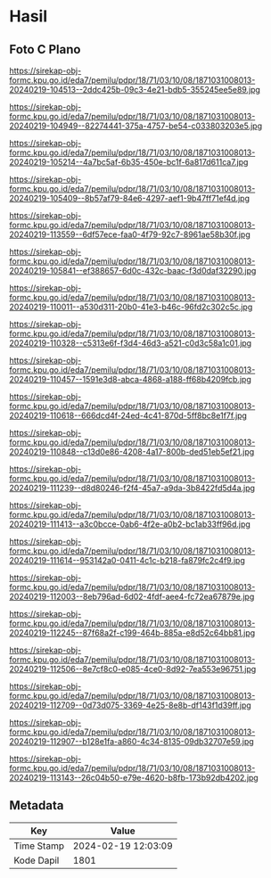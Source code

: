 # Hasil

## Foto C Plano

https://sirekap-obj-formc.kpu.go.id/eda7/pemilu/pdpr/18/71/03/10/08/1871031008013-20240219-104513--2ddc425b-09c3-4e21-bdb5-355245ee5e89.jpg

https://sirekap-obj-formc.kpu.go.id/eda7/pemilu/pdpr/18/71/03/10/08/1871031008013-20240219-104949--82274441-375a-4757-be54-c033803203e5.jpg

https://sirekap-obj-formc.kpu.go.id/eda7/pemilu/pdpr/18/71/03/10/08/1871031008013-20240219-105214--4a7bc5af-6b35-450e-bc1f-6a817d611ca7.jpg

https://sirekap-obj-formc.kpu.go.id/eda7/pemilu/pdpr/18/71/03/10/08/1871031008013-20240219-105409--8b57af79-84e6-4297-aef1-9b47ff71ef4d.jpg

https://sirekap-obj-formc.kpu.go.id/eda7/pemilu/pdpr/18/71/03/10/08/1871031008013-20240219-113559--6df57ece-faa0-4f79-92c7-8961ae58b30f.jpg

https://sirekap-obj-formc.kpu.go.id/eda7/pemilu/pdpr/18/71/03/10/08/1871031008013-20240219-105841--ef388657-6d0c-432c-baac-f3d0daf32290.jpg

https://sirekap-obj-formc.kpu.go.id/eda7/pemilu/pdpr/18/71/03/10/08/1871031008013-20240219-110011--a530d311-20b0-41e3-b46c-96fd2c302c5c.jpg

https://sirekap-obj-formc.kpu.go.id/eda7/pemilu/pdpr/18/71/03/10/08/1871031008013-20240219-110328--c5313e6f-f3d4-46d3-a521-c0d3c58a1c01.jpg

https://sirekap-obj-formc.kpu.go.id/eda7/pemilu/pdpr/18/71/03/10/08/1871031008013-20240219-110457--1591e3d8-abca-4868-a188-ff68b4209fcb.jpg

https://sirekap-obj-formc.kpu.go.id/eda7/pemilu/pdpr/18/71/03/10/08/1871031008013-20240219-110618--666dcd4f-24ed-4c41-870d-5ff8bc8e1f7f.jpg

https://sirekap-obj-formc.kpu.go.id/eda7/pemilu/pdpr/18/71/03/10/08/1871031008013-20240219-110848--c13d0e86-4208-4a17-800b-ded51eb5ef21.jpg

https://sirekap-obj-formc.kpu.go.id/eda7/pemilu/pdpr/18/71/03/10/08/1871031008013-20240219-111239--d8d80246-f2f4-45a7-a9da-3b8422fd5d4a.jpg

https://sirekap-obj-formc.kpu.go.id/eda7/pemilu/pdpr/18/71/03/10/08/1871031008013-20240219-111413--a3c0bcce-0ab6-4f2e-a0b2-bc1ab33ff96d.jpg

https://sirekap-obj-formc.kpu.go.id/eda7/pemilu/pdpr/18/71/03/10/08/1871031008013-20240219-111614--953142a0-0411-4c1c-b218-fa879fc2c4f9.jpg

https://sirekap-obj-formc.kpu.go.id/eda7/pemilu/pdpr/18/71/03/10/08/1871031008013-20240219-112003--8eb796ad-6d02-4fdf-aee4-fc72ea67879e.jpg

https://sirekap-obj-formc.kpu.go.id/eda7/pemilu/pdpr/18/71/03/10/08/1871031008013-20240219-112245--87f68a2f-c199-464b-885a-e8d52c64bb81.jpg

https://sirekap-obj-formc.kpu.go.id/eda7/pemilu/pdpr/18/71/03/10/08/1871031008013-20240219-112506--8e7cf8c0-e085-4ce0-8d92-7ea553e96751.jpg

https://sirekap-obj-formc.kpu.go.id/eda7/pemilu/pdpr/18/71/03/10/08/1871031008013-20240219-112709--0d73d075-3369-4e25-8e8b-df143f1d39ff.jpg

https://sirekap-obj-formc.kpu.go.id/eda7/pemilu/pdpr/18/71/03/10/08/1871031008013-20240219-112907--b128e1fa-a860-4c34-8135-09db32707e59.jpg

https://sirekap-obj-formc.kpu.go.id/eda7/pemilu/pdpr/18/71/03/10/08/1871031008013-20240219-113143--26c04b50-e79e-4620-b8fb-173b92db4202.jpg


## Metadata

| Key        | Value               |
| ---------- | ------------------- |
| Time Stamp | 2024-02-19 12:03:09 |
| Kode Dapil | 1801                |



